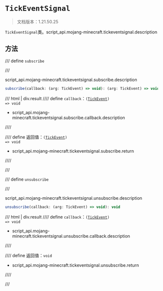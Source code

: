 # `TickEventSignal`

> 文档版本：1.21.50.25

`TickEventSignal`类。script_api.mojang-minecraft.tickeventsignal.description

## 方法

/// define
`subscribe`


///

script_api.mojang-minecraft.tickeventsignal.subscribe.description

```js
subscribe(callback: (arg: TickEvent) => void): (arg: TickEvent) => void
```

/// html | div.result
//// define
`callback`：<code>(<a href="../tickevent/">TickEvent</a>) =&gt; void</code>

- script_api.mojang-minecraft.tickeventsignal.subscribe.callback.description


////

//// define
返回值：<code>(<a href="../tickevent/">TickEvent</a>) =&gt; void</code>

- script_api.mojang-minecraft.tickeventsignal.subscribe.return


////

///


/// define
`unsubscribe`


///

script_api.mojang-minecraft.tickeventsignal.unsubscribe.description

```js
unsubscribe(callback: (arg: TickEvent) => void): void
```

/// html | div.result
//// define
`callback`：<code>(<a href="../tickevent/">TickEvent</a>) =&gt; void</code>

- script_api.mojang-minecraft.tickeventsignal.unsubscribe.callback.description


////

//// define
返回值：`void`

- script_api.mojang-minecraft.tickeventsignal.unsubscribe.return


////

///

